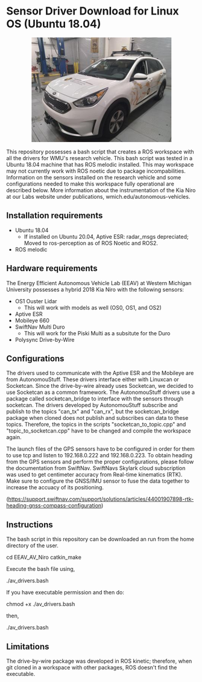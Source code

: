 # Sensor Driver Download for Linux OS (Ubuntu 18.04)

<p align="center">
<img src="images/kia_niro.jpg">
</p>

This repository possesses a bash script that creates a ROS workspace with all the drivers for WMU's research vehicle. This bash script was tested in a Ubuntu 18.04 machine that has ROS melodic installed. This may workspace may not currently work with ROS noetic due to package incompabilities. Information on the sensors installed on the research vehicle and some configurations needed to make this workspace fully operational are described below. More information about the instrumentation of the Kia Niro at our Labs website under publications, wmich.edu/autonomous-vehicles.

## Installation requirements

* Ubuntu 18.04 
   * If installed on Ubuntu 20.04, Aptive ESR: radar_msgs depreciated; Moved to ros-perception as of ROS Noetic and ROS2.
* ROS melodic

## Hardware requirements

The Energy Efficient Autonomous Vehicle Lab (EEAV) at Western Michigan University possesses a hybrid 2018 Kia Niro with the following sensors:

* OS1 Ouster Lidar
  * This will work with models as well (OS0, OS1, and OS2)
* Aptive ESR
* Mobileye 660
* SwiftNav Multi Duro
  * This will work for the Piski Multi as a subsitute for the Duro 
* Polysync Drive-by-Wire

## Configurations

The drivers used to communicate with the Aptive ESR and the Mobileye are from AutonomouStuff. These drivers interface either with Linuxcan or Socketcan. Since the drive-by-wire already uses Socketcan, we decided to use Socketcan as a common framework. The AutonomouStuff drivers use a package called socketcan_bridge to interface with the sensors through socketcan. The drivers developed by AutonomouStuff subscribe and publish to the topics "can_tx" and "can_rx", but the socketcan_bridge package when cloned does not publish and subscribes can data to these topics. Therefore, the topics in the scripts "socketcan_to_topic.cpp" and "topic_to_socketcan.cpp" have to be changed and compile the workspace again.

The launch files of the GPS sensors have to be configured in order for them to use tcp and listen to 192.168.0.222 and 192.168.0.223. To obtain heading from the GPS sensors and perform the proper configurations, please follow the documentation from SwiftNav. SwiftNavs Skylark cloud subscription was used to get centimeter accuracy from Real-time kinematics (RTK). Make sure to configure the GNSS/IMU sensor to fuse the data together to increase the accuacy of its positioning. 

(https://support.swiftnav.com/support/solutions/articles/44001907898-rtk-heading-gnss-compass-configuration)

## Instructions

The bash script in this repository can be downloaded an run from the home directory of the user. 

cd EEAV_AV_Niro
catkin_make

Execute the bash file using, 

./av_drivers.bash

If you have executable permission and then do:

chmod +x ./av_drivers.bash

then, 

./av_drivers.bash

## Limitations

The drive-by-wire package was developed in ROS kinetic; therefore, when git cloned in a workspace with other packages, ROS doesn't find the executable.
